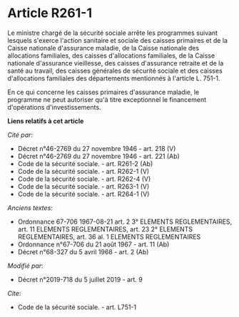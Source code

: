 # Article R261-1

Le ministre chargé de la sécurité sociale arrête les programmes suivant lesquels s'exerce l'action sanitaire et sociale des
caisses primaires et de la Caisse nationale d'assurance maladie, de la Caisse nationale des allocations familiales, des
caisses d'allocations familiales, de la Caisse nationale d'assurance vieillesse, des caisses d'assurance retraite et de la
santé au travail, des caisses générales de sécurité sociale et des caisses d'allocations familiales des départements
mentionnés à l'article L. 751-1.

En ce qui concerne les caisses primaires d'assurance maladie, le programme ne peut autoriser qu'à titre exceptionnel le
financement d'opérations d'investissements.

**Liens relatifs à cet article**

_Cité par_:

  - Décret n°46-2769 du 27 novembre 1946 - art. 218 (V)
  - Décret n°46-2769 du 27 novembre 1946 - art. 221 (Ab)
  - Code de la sécurité sociale. - art. R261-2 (Ab)
  - Code de la sécurité sociale. - art. R262-1 (V)
  - Code de la sécurité sociale. - art. R262-4 (V)
  - Code de la sécurité sociale. - art. R263-1 (V)
  - Code de la sécurité sociale. - art. R264-1 (V)

_Anciens textes_:

  - Ordonnance 67-706 1967-08-21 art. 2 3° ELEMENTS REGLEMENTAIRES, art. 11 ELEMENTS REGLEMENTAIRES, art. 23 2° ELEMENTS REGLEMENTAIRES, art. 36 al. 1 ELEMENTS REGLEMENTAIRES
  - Ordonnance n°67-706 du 21 août 1967 - art. 11 (Ab)
  - Décret n°68-327 du 5 avril 1968 - art. 2 (Ab)

_Modifié par_:

  - Décret n°2019-718 du 5 juillet 2019 - art. 9

_Cite_:

  - Code de la sécurité sociale. - art. L751-1
